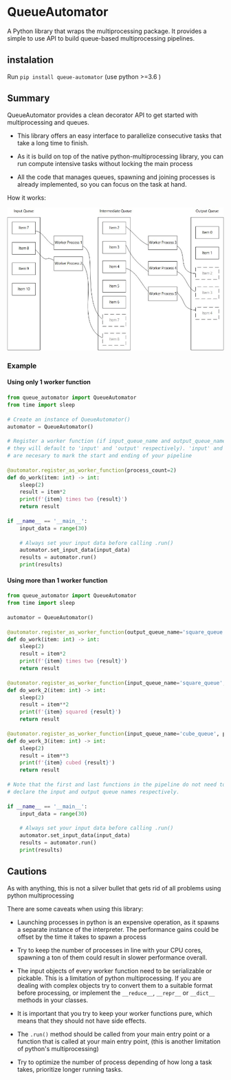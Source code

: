 # QueueAutomator

A Python library that wraps the multiprocessing package. It provides a simple to use API to build queue-based multiprocessing pipelines.

## instalation

Run `pip install queue-automator` (use python >=3.6 )

## Summary

QueueAutomator provides a clean decorator API to get started with multiprocessing and queues.

- This library offers an easy interface to parallelize consecutive tasks that take a long time to finish.

- As it is build on top of the native python-multiprocessing library, you can run compute intensive tasks without locking the main process

- All the code that manages queues, spawning and joining processes is already implemented, so you can focus on the task at hand.

How it works:

![QueueDiagram](./img/QueueDiagram.jpg)

### Example

#### Using only 1 worker function

```python
from queue_automator import QueueAutomator
from time import sleep

# Create an instance of QueueAutomator()
automator = QueueAutomator()

# Register a worker function (if input_queue_name and output_queue_name are not provided
# they will default to 'input' and 'output' respectively). 'input' and 'output'
# are necesary to mark the start and ending of your pipeline

@automator.register_as_worker_function(process_count=2)
def do_work(item: int) -> int:
    sleep(2)
    result = item*2
    print(f'{item} times two {result}')
    return result

if __name__ == '__main__':
    input_data = range(30)

    # Always set your input data before calling .run()
    automator.set_input_data(input_data)
    results = automator.run()
    print(results)

```

#### Using more than 1 worker function

```python
from queue_automator import QueueAutomator
from time import sleep

automator = QueueAutomator()

@automator.register_as_worker_function(output_queue_name='square_queue', process_count=2)
def do_work(item: int) -> int:
    sleep(2)
    result = item*2
    print(f'{item} times two {result}')
    return result

@automator.register_as_worker_function(input_queue_name='square_queue', output_queue_name='cube_queue', process_count=2)
def do_work_2(item: int) -> int:
    sleep(2)
    result = item**2
    print(f'{item} squared {result}')
    return result

@automator.register_as_worker_function(input_queue_name='cube_queue', process_count=2)
def do_work_3(item: int) -> int:
    sleep(2)
    result = item**3
    print(f'{item} cubed {result}')
    return result

# Note that the first and last functions in the pipeline do not need to
# declare the input and output queue names respectively.

if __name__ == '__main__':
    input_data = range(30)

    # Always set your input data before calling .run()
    automator.set_input_data(input_data)
    results = automator.run()
    print(results)

```

## Cautions

As with anything, this is not a silver bullet that gets rid of all problems using python multiprocessing

There are some caveats when using this library:

- Launching processes in python is an expensive operation, as it spawns a separate instance of the interpreter. The performance gains could be offset by the time it takes to spawn a process

- Try to keep the number of processes in line with your CPU cores, spawning a ton of them could result in slower performance overall.

- The input objects of every worker function need to be serializable or pickable. This is a limitation of python multiprocessing. If you are dealing with complex objects try to convert them to a suitable format before processing, or implement the `__reduce__`, `__repr__` or `__dict__` methods in your classes.

- It is important that you try to keep your worker functions pure, which means that they should not have side effects.

- The `.run()` method should be called from your main entry point or a function that is called at your main entry point, (this is another limitation of python's multiprocessing)

- Try to optimize the number of process depending of how long a task takes, prioritize longer running tasks.
